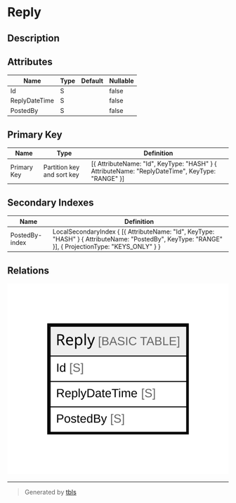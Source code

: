 # Reply

## Description

## Attributes

| Name | Type | Default | Nullable |
| ---- | ---- | ------- | -------- |
| Id | S |  | false |
| ReplyDateTime | S |  | false |
| PostedBy | S |  | false |

## Primary Key

| Name | Type | Definition |
| ---- | ---- | ---------- |
| Primary Key | Partition key and sort key | [{ AttributeName: "Id", KeyType: "HASH" } { AttributeName: "ReplyDateTime", KeyType: "RANGE" }] |

## Secondary Indexes

| Name | Definition |
| ---- | ---------- |
| PostedBy-index | LocalSecondaryIndex { [{ AttributeName: "Id", KeyType: "HASH" } { AttributeName: "PostedBy", KeyType: "RANGE" }], { ProjectionType: "KEYS_ONLY" } } |

## Relations

![er](Reply.svg)

---

> Generated by [tbls](https://github.com/k1LoW/tbls)
